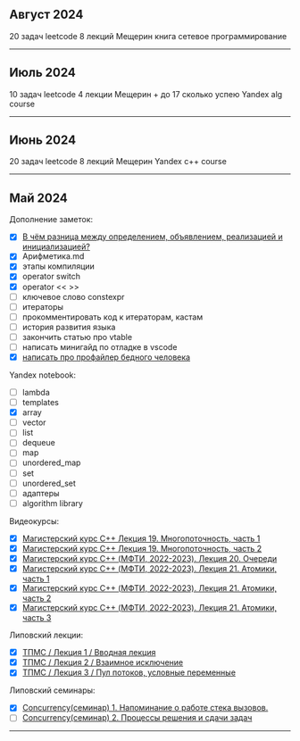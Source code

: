 ## Август 2024

20 задач leetcode
8 лекций Мещерин
книга сетевое программирование

***
## Июль 2024

10 задач leetcode
4 лекции Мещерин + до 17 сколько успею
Yandex alg course

***
## Июнь 2024

20 задач leetcode
8 лекций Мещерин
Yandex c++ course

***
## Май 2024

Дополнение заметок:
 - [x] [В чём разница между определением, объявлением, реализацией и инициализацией?](https://ru.stackoverflow.com/questions/510523/%D0%92-%D1%87%D1%91%D0%BC-%D1%80%D0%B0%D0%B7%D0%BD%D0%B8%D1%86%D0%B0-%D0%BC%D0%B5%D0%B6%D0%B4%D1%83-%D0%BE%D0%BF%D1%80%D0%B5%D0%B4%D0%B5%D0%BB%D0%B5%D0%BD%D0%B8%D0%B5%D0%BC-%D0%BE%D0%B1%D1%8A%D1%8F%D0%B2%D0%BB%D0%B5%D0%BD%D0%B8%D0%B5%D0%BC-%D1%80%D0%B5%D0%B0%D0%BB%D0%B8%D0%B7%D0%B0%D1%86%D0%B8%D0%B5%D0%B9-%D0%B8-%D0%B8%D0%BD%D0%B8%D1%86%D0%B8%D0%B0%D0%BB%D0%B8%D0%B7%D0%B0%D1%86%D0%B8%D0%B5%D0%B9)
 - [x] Арифметика.md
 - [x] этапы компиляции
 - [x] operator switch
 - [x] operator << >>
 - [ ] ключевое слово constexpr
 - [ ] итераторы
 - [ ] прокомментировать код к итераторам, кастам
 - [ ] история развития языка
 - [ ] закончить статью про vtable
 - [ ] написать минигайд по отладке в vscode
 - [x] [написать про профайлер бедного человека](https://habr.com/ru/companies/yandex/articles/700918/)

Yandex notebook:
 - [ ] lambda
 - [ ] templates
 - [x] array
 - [ ] vector
 - [ ] list
 - [ ] dequeue
 - [ ] map
 - [ ] unordered_map
 - [ ] set
 - [ ] unordered_set
 - [ ] адаптеры
 - [ ] algorithm library

Видеокурсы:
- [x] [Магистерский курс C++ Лекция 19. Многопоточность, часть 1](https://www.youtube.com/watch?v=xTpAJWe7ZD4&list=PL3BR09unfgcgf7R88ZQRQqWOdLy4pRW2h&index=20&t=2753s)
- [x] [Магистерский курс C++ Лекция 19. Многопоточность, часть 2](https://www.youtube.com/watch?v=vVRNJjf1MCE&list=PL3BR09unfgcgf7R88ZQRQqWOdLy4pRW2h&index=21)
- [x] [Магистерский курс C++ (МФТИ, 2022-2023). Лекция 20. Очереди](https://www.youtube.com/watch?v=CMnRgnoWzmA&list=PL3BR09unfgcgf7R88ZQRQqWOdLy4pRW2h&index=22)
- [x] [Магистерский курс C++ (МФТИ, 2022-2023). Лекция 21. Атомики, часть 1](https://www.youtube.com/watch?v=JRUbzoVfkkw&list=PL3BR09unfgcgf7R88ZQRQqWOdLy4pRW2h&index=23)
- [x] [Магистерский курс C++ (МФТИ, 2022-2023). Лекция 21. Атомики, часть 2](https://www.youtube.com/watch?v=hb_kREmFnX0&list=PL3BR09unfgcgf7R88ZQRQqWOdLy4pRW2h&index=24)
- [x] [Магистерский курс C++ (МФТИ, 2022-2023). Лекция 21. Атомики, часть 3](https://www.youtube.com/watch?v=Y1q_Z2T2UcE&list=PL3BR09unfgcgf7R88ZQRQqWOdLy4pRW2h&index=25)

Липовский лекции:
- [x] [ТПМС / Лекция 1 / Вводная лекция](https://www.youtube.com/watch?v=zw6V3SDsXDk&list=PL4_hYwCyhAva37lNnoMuBcKRELso5nvBm&index=1)
- [x] [ТПМС / Лекция 2 / Взаимное исключение](https://www.youtube.com/watch?v=fmcBo4E7qr0&list=PL4_hYwCyhAva37lNnoMuBcKRELso5nvBm&index=2)
- [x] [ТПМС / Лекция 3 / Пул потоков, условные переменные](https://www.youtube.com/watch?v=8ye_GRpvpr4&list=PL4_hYwCyhAva37lNnoMuBcKRELso5nvBm&index=3)

Липовский семинары:
- [x] [Concurrency(семинар) 1. Напоминание о работе стека вызовов.](https://www.youtube.com/watch?v=mvT1Z0g_1jA&list=PL4_hYwCyhAvYTxm55RBm_HA5Bq5W1Nv-R)
- [ ] [Concurrency(семинар) 2. Процессы решения и сдачи задач](https://www.youtube.com/watch?v=umXFKEO_TFE&list=PL4_hYwCyhAvYTxm55RBm_HA5Bq5W1Nv-R&index=2)

***
